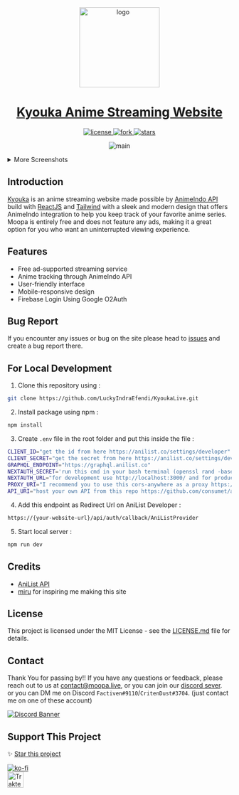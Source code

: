 <div align="center">
<a href="https://kyouka-live.web.app/">
  <img src="https://i.pinimg.com/564x/5b/6d/86/5b6d8661084d508f3f8aff05daf59367.jpg" alt="logo" width="180"/>
</a>
</div>

<h1 align="center">
  <a href="https://moopa.live">Kyouka Anime Streaming Website</a>
</h1>

<p align="center">

 <a href="https://github.com/DevanAbinaya/Ani-Moopa/blob/main/LICENSE.md">
    <img src="https://img.shields.io/github/license/DevanAbinaya/Ani-Moopa" alt="license"/>
  </a>
  <a href="https://github.com/LuckyIndraEfendi/KyoukaLive/fork">
    <img src="https://img.shields.io/github/forks/LuckyIndraEfendi/KyoukaLive?style=social" alt="fork"/>
  </a>
  <a href="https://github.com/LuckyIndraEfendi/KyoukaLive">
    <img src="https://img.shields.io/github/stars/LuckyIndraEfendi/KyoukaLive?style=social" alt="stars"/>
  </a>
  
</p>

<p align="center">
 <img src="https://user-images.githubusercontent.com/97084324/234832975-0804e6bd-8528-4f53-b0fb-7ccce5342f59.png" alt="main">
</p>

<details>
<summary>More Screenshots</summary>

<h5 align="center">Home page after you login</h5>
<img src="https://user-images.githubusercontent.com/97084324/234463979-4b4fa1ba-34cb-4ae4-b4e1-59500b24ac6f.png"/>

<h5 align="center">Profile Page</h5>
<img src="https://user-images.githubusercontent.com/97084324/234556937-76ec236c-a077-4af5-a910-0cb85e900e38.gif"/>

<h5 align="center">Info page for PC/Mobile</h5>
<p align="center">
<img src="https://user-images.githubusercontent.com/97084324/234508708-082b8d64-1dea-4525-98a5-51a5a95e8db3.png"/>
</p>

<h5 align="center">Watch Page</h5>
<img src="https://user-images.githubusercontent.com/97084324/234466915-c2107ee5-5cfe-4cf5-9da4-9ad02aaf066a.png"/>
 
</details>

## Introduction

<p><a href="https://kyouka-live.web.app/">Kyouka</a> is an anime streaming website made possible by <a href="https://github.com/consumet">AnimeIndo API</a> build with <a href="https://github.com/vercel/react.js/">ReactJS</a> and <a href="https://github.com/tailwindlabs/tailwindcss">Tailwind</a> with a sleek and modern design that offers AnimeIndo integration to help you keep track of your favorite anime series. Moopa is entirely free and does not feature any ads, making it a great option for you who want an uninterrupted viewing experience.</p>

## Features

- Free ad-supported streaming service
- Anime tracking through AnimeIndo API
- User-friendly interface
- Mobile-responsive design
- Firebase Login Using Google O2Auth

## Bug Report

If you encounter any issues or bug on the site please head to [issues](https://github.com/LuckyIndraEfendi/KyoukaLive/issues) and create a bug report there.

## For Local Development

1. Clone this repository using :

```bash
git clone https://github.com/LuckyIndraEfendi/KyoukaLive.git
```

2. Install package using npm :

```bash
npm install
```

3. Create `.env` file in the root folder and put this inside the file :

```bash
CLIENT_ID="get the id from here https://anilist.co/settings/developer"
CLIENT_SECRET="get the secret from here https://anilist.co/settings/developer"
GRAPHQL_ENDPOINT="https://graphql.anilist.co"
NEXTAUTH_SECRET='run this cmd in your bash terminal (openssl rand -base64 32) with no bracket, and paste it here'
NEXTAUTH_URL="for development use http://localhost:3000/ and for production use your domain url"
PROXY_URI="I recommend you to use this cors-anywhere as a proxy https://github.com/Rob--W/cors-anywhere follow the instruction on how to use it there."
API_URI="host your own API from this repo https://github.com/consumet/api.consumet.org you can deploy it using the one click setup there. very easy"
```

4. Add this endpoint as Redirect Url on AniList Developer :

```bash
https://{your-website-url}/api/auth/callback/AniListProvider
```

5. Start local server :

```bash
npm run dev
```

## Credits

- [AniList API](https://github.com/AniList/ApiV2-GraphQL-Docs)
- [miru](https://github.com/ThaUnknown/miru/) for inspiring me making this site

## License

This project is licensed under the MIT License - see the [LICENSE.md](LICENSE.md) file for details.

## Contact

Thank You for passing by!!
If you have any questions or feedback, please reach out to us at [contact@moopa.live](mailto:contact@moopa.live?subject=[Moopa]%20-%20Your%20Subject), or you can join our [discord sever](https://discord.gg/4xTGhr85BG).
<br>
or you can DM me on Discord `Factiven#9110`/`CritenDust#3704`. (just contact me on one of these account)

[![Discord Banner](https://discordapp.com/api/guilds/822413263148285973/widget.png?style=banner2)](https://discord.gg/v5fjSdKwr2)

## Support This Project

✨ [Star this project](https://github.com/DevanAbinaya/Ani-Moopa)

[![ko-fi](https://ko-fi.com/img/githubbutton_sm.svg)](https://ko-fi.com/E1E6F9XZ3)  
<a href="https://trakteer.id/factiven" target="_blank"><img id="wse-buttons-preview" src="https://cdn.trakteer.id/images/embed/trbtn-red-5.png" height="36" style="border: 0px; height: 36px;" alt="Trakteer Saya"></a>
